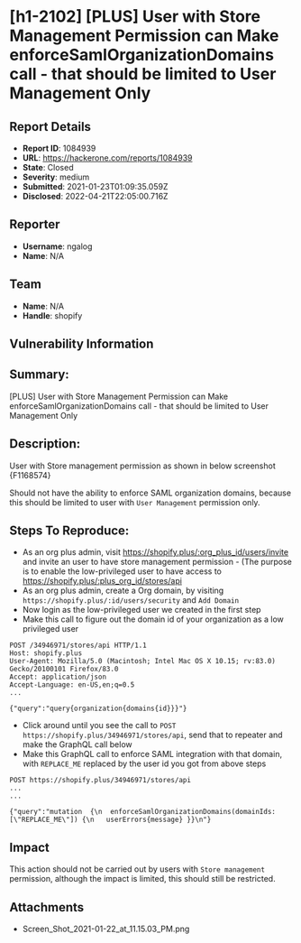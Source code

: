 # [h1-2102] [PLUS] User with Store Management Permission can Make enforceSamlOrganizationDomains call - that should be limited to User Management Only

## Report Details
- **Report ID**: 1084939
- **URL**: https://hackerone.com/reports/1084939
- **State**: Closed
- **Severity**: medium
- **Submitted**: 2021-01-23T01:09:35.059Z
- **Disclosed**: 2022-04-21T22:05:00.716Z

## Reporter
- **Username**: ngalog
- **Name**: N/A

## Team
- **Name**: N/A
- **Handle**: shopify

## Vulnerability Information
## Summary:
[PLUS] User with Store Management Permission can Make enforceSamlOrganizationDomains call - that should be limited to User Management Only

## Description: 
User with Store management permission as shown in below screenshot
{F1168574}

Should not have the ability to enforce SAML organization domains, because this should be limited to user with `User Management` permission only.

## Steps To Reproduce:
- As an org plus admin, visit https://shopify.plus/:org_plus_id/users/invite and invite an user to have store management permission - (The purpose is to enable the low-privileged user to have access to https://shopify.plus/:plus_org_id/stores/api
- As an org plus admin, create a Org domain, by visiting `https://shopify.plus/:id/users/security` and `Add Domain`
- Now login as the low-privileged user we created in the first step
- Make this call to figure out the domain id of your organization as a low privileged user

```
POST /34946971/stores/api HTTP/1.1
Host: shopify.plus
User-Agent: Mozilla/5.0 (Macintosh; Intel Mac OS X 10.15; rv:83.0) Gecko/20100101 Firefox/83.0
Accept: application/json
Accept-Language: en-US,en;q=0.5
...

{"query":"query{organization{domains{id}}}"}
```

- Click around until you see the call to `POST https://shopify.plus/34946971/stores/api`, send that to repeater and make the GraphQL call below
- Make this GraphQL call to enforce SAML integration with that domain, with `REPLACE_ME` replaced by the user id you got from above steps

```
POST https://shopify.plus/34946971/stores/api
...
...

{"query":"mutation  {\n  enforceSamlOrganizationDomains(domainIds:[\"REPLACE_ME\"]) {\n   userErrors{message} }}\n"}
```

## Impact

This action should not be carried out by users with `Store management` permission, although the impact is limited, this should still be restricted.

## Attachments
- Screen_Shot_2021-01-22_at_11.15.03_PM.png

